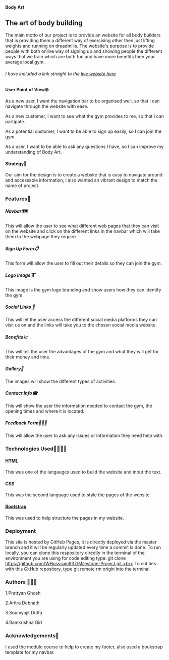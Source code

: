 #### Body Art

## The art of body building

The main motto of our project is to provide an website for all body builders that is providing them a different way of exercising other then just lifting weights and running on dreadmills.
The website's purpose is to provide people with both online way of signing up and showing people the different ways that we train which are both fun and have more benefits then your average local gym. 

###### I have included a link straight to the [live website here](https://whusssain937.github.io/Milestone-Project/)

#### User Point of View🤓

As a new user, I want the navigation bar to be organised well, so that I can navigate through the website with ease.

As a new customer, I want to see what the gym provides to me, so that I can partipate.

As a potential customer, I want to be able to sign up easily, so I can join the gym.

As a user, I want to be able to ask any questions I have, so I can improve my understanding of Body Art.

#### Strategy📑
Our aim for the design is to create a website that is easy to navigate around and accessable information, I also wanted an vibrant design to match the name of project.

### Features🤩

##### Navbar🗺
This will allow the user to see what different web pages that they can visit on the website and click on the different links in the navbar which will take them to the webpage they require.

##### Sign Up Form📋
This form will allow the user to fill out their details so they can join the gym. 

##### Logo Image🏋
This image is the gym logo branding and show users how they can identify the gym.

##### Social Links 🔗
This will let the user access the different social media platforms they can visit us on and the links will take you to the chosen social media website.

##### Benefits📈
This will tell the user the advantages of the gym and what they will get for their money and time.

##### Gallery📸
The images will show the different types of activities.

##### Contact Info☎
This will show the user the information needed to contact the gym, the opening times and where it is located.

##### Feedback Form🙋🏻‍♂
This will allow the user to ask any issues or information they need help with.



### Technologies Used🤖👨🏻‍💻

#### HTML
This was one of the langauges used to build the website and input the text.
#### CSS
This was the second language used to style the pages of the website
#### [Bootstrap](https://getbootstrap.com/)
This was used to help structure the pages in my website.

### Deployment
This site is hosted by GitHub Pages, it is directly deployed via the master branch and it will be regularly updated every time a commit is done.
To run locally, you can clone this respository directly in the terminal of the environment you are using for code editing type: git clone https://github.com/WHusssain937/Milestone-Project.git.<br>
To cut ties with this GitHub repository, type git remote rm origin into the terminal.

### Authors 👨‍💻📃
1.Prattyan Ghosh

2.Aritra Debnath

3.Soumyojit Dutta

4.Ramkrishna Giri

### Acknowledgements🤝
I used the module course to help to create my footer, also used a bookstrap template for my navbar.

